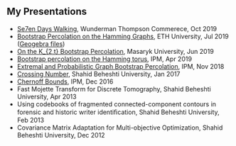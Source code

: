 My Presentations
--------
- [Se7en Days Walking](Wunderman%20Thompson%20Commerce.ppsx), Wunderman Thompson Commerece, Oct 2019
- [Bootstrap Percolation on the Hamming Graphs](ETH.ppsx), ETH University, Jul 2019 ([Geogebra files](ETH_Geogebra.zip))
- [On the K_{2,t} Bootstrap Percolation](Original_copy.png), Masaryk University, Jun 2019
- [Bootstrap percolation on the Hamming torus](https://prezi.com/p/czc2ihprvwbl/bp_ham/), IPM, Apr 2019
- [Extremal and Probabilistic Graph Bootstrap Percolation](Proposal_Slides.ppsx), IPM, Nov 2018
- [Crossing Number](Crossing_Number.ppsx), Shahid Beheshti University, Jan 2017
- [Chernoff  Bounds](Chernoff.ppsx), IPM, Dec 2016
- Fast  Mojette  Transform   for  Discrete  Tomography, Shahid Beheshti University, Apr 2013
- Using codebooks of fragmented connected-component contours in forensic and historic writer identiﬁcation, Shahid Beheshti University, Feb 2013
- Covariance Matrix Adaptation for Multi-objective Optimization, Shahid Beheshti University, Dec 2012
